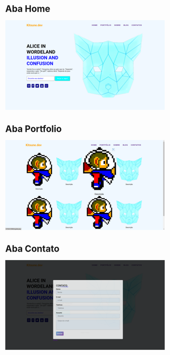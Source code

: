 # Aba Home
![home](/docs/home.png?raw=true "HomeScreen")

# Aba Portfolio
![Portfolio](/docs/portfolio.png?raw=true "PortfolioScreen")

# Aba Contato
![Contato](/docs/contato.png?raw=true "ContatoScreen")

